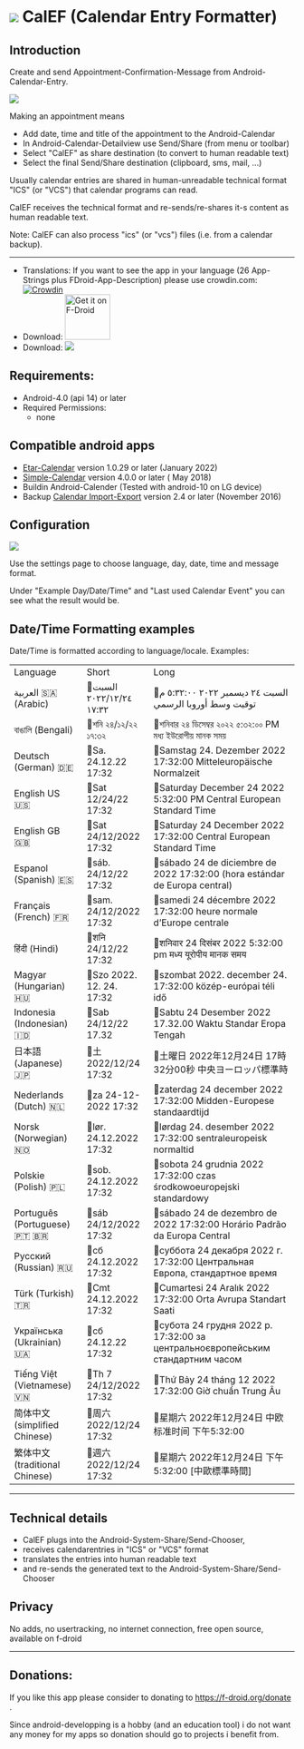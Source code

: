 # ![](https://github.com/k3b/calef/raw/master/app/src/main/res/drawable-xxxhdpi/calef.png) CalEF (Calendar Entry Formatter)

## Introduction
Create and send Appointment-Confirmation-Message from Android-Calendar-Entry.

![](https://github.com/k3b/calef/raw/master/app/src/debug/res/drawable/calef_schema.png)

Making an appointment means

* Add date, time and title of the appointment to the Android-Calendar
* In Android-Calendar-Detailview use Send/Share (from menu or toolbar)
* Select "CalEF" as share destination (to convert to human readable text)
* Select the final Send/Share destination (clipboard, sms, mail, ...)

Usually calendar entries are shared in human-unreadable technical format "ICS" (or "VCS") that
calendar programs can read.

CalEF receives the technical format and re-sends/re-shares it-s content as human readable text.

Note: CalEF can also process "ics" (or "vcs") files (i.e. from a calendar backup).

---

* Translations: If you want to see the app in your language (26 App-Strings plus FDroid-App-Description) please use
  crowdin.com: [![Crowdin](https://badges.crowdin.net/calef/localized.svg)](https://crowdin.com/project/calef)
* Download: [<img src="https://f-droid.org/badge/get-it-on.png"
  alt="Get it on F-Droid"
  height="80">](https://f-droid.org/app/de.k3b.android.calef)
* Download: ![](https://github.com/k3b/calef/raw/master/app/src/debug/res/drawable/qr_code_url_calef_fdroid.png)

## Requirements:

* Android-4.0 (api 14) or later
* Required Permissions:
  * none

## Compatible android apps

* [Etar-Calendar](https://github.com/Etar-Group/Etar-Calendar/)  version 1.0.29 or later (January
  2022)
* [Simple-Calendar](https://github.com/SimpleMobileTools/Simple-Calendar/) version 4.0.0 or later (
  May 2018)
* Buildin Android-Calender (Tested with android-10 on LG device)
* Backup [Calendar Import-Export](https://f-droid.org/packages/org.sufficientlysecure.ical) version
  2.4 or later (November 2016)

## Configuration
![](https://raw.githubusercontent.com/k3b/calef/master/fastlane/metadata/android/en-US/images/phoneScreenshots/CalEF-Settings.png)

Use the settings page to choose language, day, date, time and message format. 

Under "Example Day/Date/Time" and "Last used Calendar Event" you can see what the result would be.

## Date/Time Formatting examples
Date/Time is formatted according to language/locale. Examples:

<table>
    <tr><td>Language</td><td>Short</td><td>Long</td></tr>
    <tr><td>العربية 🇸🇦 (Arabic)</td><td>📅السبت ٢٤‏/١٢‏/٢٠٢٢ ١٧:٣٢</td><td>📅السبت ٢٤ ديسمبر ٢٠٢٢ ٥:٣٢:٠٠ م توقيت وسط أوروبا الرسمي</td></tr>
    <tr><td>বাঙালি (Bengali)</td><td>📅শনি ২৪/১২/২২ ১৭:৩২</td><td>📅শনিবার ২৪ ডিসেম্বর ২০২২ ৫:৩২:০০ PM মধ্য ইউরোপীয় মানক সময়</td></tr>
    <tr><td>Deutsch (German) 🇩🇪</td><td>📅Sa. 24.12.22 17:32</td><td>📅Samstag 24. Dezember 2022 17:32:00 Mitteleuropäische Normalzeit</td></tr>
    <tr><td>English US 🇺🇸</td><td>📅Sat 12/24/22 17:32</td><td>📅Saturday December 24 2022 5:32:00 PM Central European Standard Time</td></tr>
    <tr><td>English GB 🇬🇧</td><td>📅Sat 24/12/2022 17:32</td><td>📅Saturday 24 December 2022 17:32:00 Central European Standard Time</td></tr>
    <tr><td>Espanol (Spanish) 🇪🇸</td><td>📅sáb. 24/12/22 17:32</td><td>📅sábado 24 de diciembre de 2022 17:32:00 (hora estándar de Europa central)</td></tr>
    <tr><td>Français (French) 🇫🇷</td><td>📅sam. 24/12/2022 17:32</td><td>📅samedi 24 décembre 2022 17:32:00 heure normale d’Europe centrale</td></tr>
    <tr><td>हिंदी (Hindi)</td><td>📅शनि 24/12/22 17:32</td><td>📅शनिवार 24 दिसंबर 2022 5:32:00 pm मध्य यूरोपीय मानक समय</td></tr>
    <tr><td>Magyar (Hungarian) 🇭🇺</td><td>📅Szo 2022. 12. 24. 17:32</td><td>📅szombat 2022. december 24. 17:32:00 közép-európai téli idő</td></tr>
    <tr><td>Indonesia (Indonesian) 🇮🇩</td><td>📅Sab 24/12/22 17.32</td><td>📅Sabtu 24 Desember 2022 17.32.00 Waktu Standar Eropa Tengah</td></tr>
    <tr><td>日本語 (Japanese) 🇯🇵</td><td>📅土 2022/12/24 17:32</td><td>📅土曜日 2022年12月24日 17時32分00秒 中央ヨーロッパ標準時</td></tr>
    <tr><td>Nederlands (Dutch) 🇳🇱</td><td>📅za 24-12-2022 17:32</td><td>📅zaterdag 24 december 2022 17:32:00 Midden-Europese standaardtijd</td></tr>
    <tr><td>Norsk (Norwegian) 🇳🇴</td><td>📅lør. 24.12.2022 17:32</td><td>📅lørdag 24. desember 2022 17:32:00 sentraleuropeisk normaltid</td></tr>
    <tr><td>Polskie (Polish) 🇵🇱</td><td>📅sob. 24.12.2022 17:32</td><td>📅sobota 24 grudnia 2022 17:32:00 czas środkowoeuropejski standardowy</td></tr>
    <tr><td>Português (Portuguese) 🇵🇹 🇧🇷</td><td>📅sáb 24/12/2022 17:32</td><td>📅sábado 24 de dezembro de 2022 17:32:00 Horário Padrão da Europa Central</td></tr>
    <tr><td>Русский (Russian) 🇷🇺</td><td>📅сб 24.12.2022 17:32</td><td>📅суббота 24 декабря 2022 г. 17:32:00 Центральная Европа, стандартное время</td></tr>
    <tr><td>Türk (Turkish) 🇹🇷</td><td>📅Cmt 24.12.2022 17:32</td><td>📅Cumartesi 24 Aralık 2022 17:32:00 Orta Avrupa Standart Saati</td></tr>
    <tr><td>Українська (Ukrainian) 🇺🇦</td><td>📅сб 24.12.22 17:32</td><td>📅субота 24 грудня 2022 р. 17:32:00 за центральноєвропейським стандартним часом</td></tr>
    <tr><td>Tiếng Việt (Vietnamese) 🇻🇳</td><td>📅Th 7 24/12/2022 17:32</td><td>📅Thứ Bảy 24 tháng 12 2022 17:32:00 Giờ chuẩn Trung Âu</td></tr>
    <tr><td>简体中文 (simplified Chinese)</td><td>📅周六 2022/12/24 17:32</td><td>📅星期六 2022年12月24日 中欧标准时间 下午5:32:00</td></tr>
    <tr><td>繁体中文 (traditional Chinese)</td><td>📅週六 2022/12/24 17:32</td><td>📅星期六 2022年12月24日 下午5:32:00 [中歐標準時間]</td></tr>
</table>

---

## Technical details

* CalEF plugs into the Android-System-Share/Send-Chooser,
* receives calendarentries in "ICS" or "VCS" format
* translates the entries into human readable text
* and re-sends the generated text to the Android-System-Share/Send-Chooser

## Privacy

No adds, no usertracking, no internet connection, free open source, available on f-droid

-----

## Donations:

If you like this app please consider to donating to https://f-droid.org/donate .

Since android-developping is a hobby (and an education tool) i do not want any money for my apps so
donation should go to projects i benefit from.
